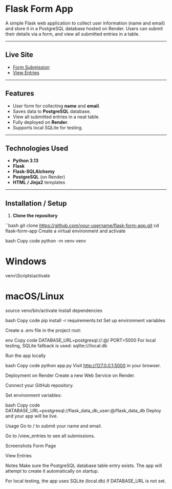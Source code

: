 # Flask Form App

A simple Flask web application to collect user information (name and email) and store it in a PostgreSQL database hosted on Render. Users can submit their details via a form, and view all submitted entries in a table.

---

## Live Site

- [Form Submission](https://form-app2-3.onrender.com)  
- [View Entries](https://form-app2-3.onrender.com/e_csv)

---

## Features

- User form for collecting **name** and **email**.
- Saves data to **PostgreSQL** database.
- View all submitted entries in a neat table.
- Fully deployed on **Render**.
- Supports local SQLite for testing.

---

## Technologies Used

- **Python 3.13**
- **Flask**
- **Flask-SQLAlchemy**
- **PostgreSQL** (on Render)
- **HTML / Jinja2** templates

---

## Installation / Setup

1. **Clone the repository**

``bash
git clone https://github.com/your-username/flask-form-app.git
cd flask-form-app
Create a virtual environment and activate

bash
Copy code
python -m venv venv
# Windows
venv\Scripts\activate
# macOS/Linux
source venv/bin/activate
Install dependencies

bash
Copy code
pip install -r requirements.txt
Set up environment variables

Create a .env file in the project root:

env
Copy code
DATABASE_URL=postgresql://<user>:<password>@<host>/<database>
PORT=5000
For local testing, SQLite fallback is used: sqlite:///local.db

Run the app locally

bash
Copy code
python app.py
Visit http://127.0.0.1:5000 in your browser.

Deployment on Render
Create a new Web Service on Render.

Connect your GitHub repository.

Set environment variables:

bash
Copy code
DATABASE_URL=postgresql://flask_data_db_user:<password>@<host>/flask_data_db
Deploy and your app will be live.

Usage
Go to / to submit your name and email.

Go to /view_entries to see all submissions.

Screenshots
Form Page


View Entries


Notes
Make sure the PostgreSQL database table entry exists. The app will attempt to create it automatically on startup.

For local testing, the app uses SQLite (local.db) if DATABASE_URL is not set.

